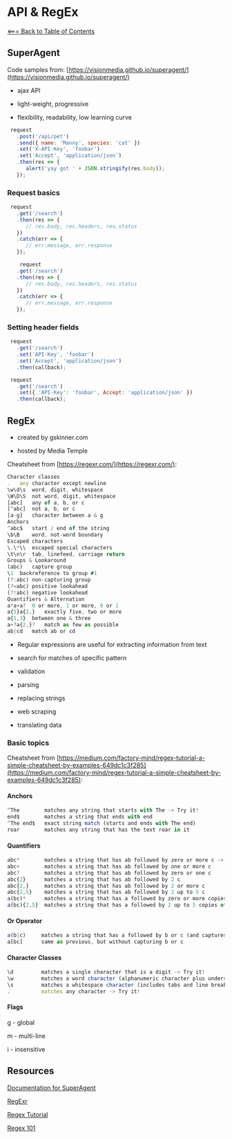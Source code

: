 # **API & RegEx**

[<=== Back to Table of Contents](https://peterjast.github.io/reading-notes/)

## SuperAgent

Code samples from: [https://visionmedia.github.io/superagent/](https://visionmedia.github.io/superagent/)

* ajax API

* light-weight, progressive

* flexibility, readability, low learning curve

```javascript
 request
   .post('/api/pet')
   .send({ name: 'Manny', species: 'cat' })
   .set('X-API-Key', 'foobar')
   .set('Accept', 'application/json')
   .then(res => {
      alert('yay got ' + JSON.stringify(res.body));
   });
```

### Request basics

```javascript
 request
   .get('/search')
   .then(res => {
      // res.body, res.headers, res.status
   })
   .catch(err => {
      // err.message, err.response
   });

    request
   .get('/search')
   .then(res => {
      // res.body, res.headers, res.status
   })
   .catch(err => {
      // err.message, err.response
   });
```

### Setting header fields

```javascript
 request
   .get('/search')
   .set('API-Key', 'foobar')
   .set('Accept', 'application/json')
   .then(callback);

 request
   .get('/search')
   .set({ 'API-Key': 'foobar', Accept: 'application/json' })
   .then(callback);
```

## RegEx

* created by gskinner.com
  
* hosted by Media Temple

Cheatsheet from [https://regexr.com/](https://regexr.com/):

```javascript
Character classes
.	any character except newline
\w\d\s	word, digit, whitespace
\W\D\S	not word, digit, whitespace
[abc]	any of a, b, or c
[^abc]	not a, b, or c
[a-g]	character between a & g
Anchors
^abc$	start / end of the string
\b\B	word, not-word boundary
Escaped characters
\.\*\\	escaped special characters
\t\n\r	tab, linefeed, carriage return
Groups & Lookaround
(abc)	capture group
\1	backreference to group #1
(?:abc)	non-capturing group
(?=abc)	positive lookahead
(?!abc)	negative lookahead
Quantifiers & Alternation
a*a+a?	0 or more, 1 or more, 0 or 1
a{5}a{2,}	exactly five, two or more
a{1,3}	between one & three
a+?a{2,}?	match as few as possible
ab|cd	match ab or cd
```

* Regular expressions are useful for extracting information from text

* search for matches of specific pattern

* validation

* parsing

* replacing strings

* web scraping

* translating data

### Basic topics

Cheatsheet from [https://medium.com/factory-mind/regex-tutorial-a-simple-cheatsheet-by-examples-649dc1c3f285](https://medium.com/factory-mind/regex-tutorial-a-simple-cheatsheet-by-examples-649dc1c3f285):

#### Anchors

```javascript
^The        matches any string that starts with The -> Try it!
end$        matches a string that ends with end
^The end$   exact string match (starts and ends with The end)
roar        matches any string that has the text roar in it
```

#### Quantifiers

```javascript
abc*        matches a string that has ab followed by zero or more c -> Try it!
abc+        matches a string that has ab followed by one or more c
abc?        matches a string that has ab followed by zero or one c
abc{2}      matches a string that has ab followed by 2 c
abc{2,}     matches a string that has ab followed by 2 or more c
abc{2,5}    matches a string that has ab followed by 2 up to 5 c
a(bc)*      matches a string that has a followed by zero or more copies of the sequence bc
a(bc){2,5}  matches a string that has a followed by 2 up to 5 copies of the sequence bc
```

#### Or Operator

```javascript
a(b|c)     matches a string that has a followed by b or c (and captures b or c) -> Try it!
a[bc]      same as previous, but without capturing b or c
```

#### Character Classes

```javascript
\d         matches a single character that is a digit -> Try it!
\w         matches a word character (alphanumeric character plus underscore) -> Try it!
\s         matches a whitespace character (includes tabs and line breaks)
.          matches any character -> Try it!
```

#### Flags

g - global

m - multi-line

i - insensitive

## Resources

[Documentation for SuperAgent](https://visionmedia.github.io/superagent/)

[RegExr](https://regexr.com/)

[Regex Tutorial](https://medium.com/factory-mind/regex-tutorial-a-simple-cheatsheet-by-examples-649dc1c3f285)

[Regex 101](https://regex101.com/)